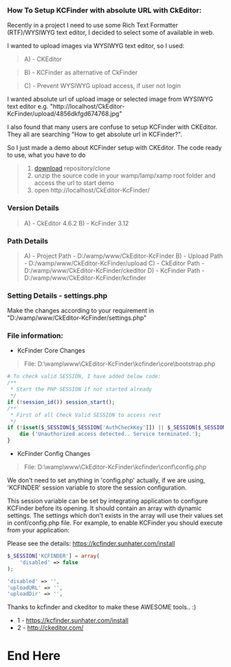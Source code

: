 ### How To Setup KCFinder with absolute URL with CkEditor:

Recently in a project I need to use some Rich Text Formatter (RTF)/WYSIWYG text editor, I decided to select some of available in web.

I wanted to upload images via WYSIWYG text editor, so I used:

> A) - CKEditor

> B) - KCFinder as alternative of CkFinder

> C) - Prevent WYSIWYG upload access, if user not login


I wanted absolute url of upload image or selected image from WYSIWYG text editor
e.g. "http://localhost/CkEditor-KcFinder/upload/4856dkfgd674768.jpg"

I also found that many users are confuse to setup KCFinder with CKEditor. They all are searching "How to get absolute url in KCFinder?".

So I just made a demo about KCFinder setup with CKEditor. The code ready to use, what you have to do

> 1) [download](https://github.com/neerajsinghsonu/KcFinder_CkEditor_Absolute_Url/archive/master.zip) repository/clone
> 2) unzip the source code in your wamp/lamp/xamp root folder and access the url to start demo
> 3) open http://localhost/CkEditor-KcFinder/

### Version Details
> A) - CkEditor 4.6.2
> B) - KcFinder 3.12

### Path Details
> A) - Project 	Path - D:/wamp/www/CkEditor-KcFinder
> B) - Upload  	Path - D:/wamp/www/CkEditor-KcFinder/upload
> C) - CkEditor 	Path - D:/wamp/www/CkEditor-KcFinder/ckeditor
> D) - KcFinder 	Path - D:/wamp/www/CkEditor-KcFinder/kcfinder

### Setting Details - settings.php
Make the changes according to your requirement in "D:/wamp/www/CkEditor-KcFinder/settings.php"


### File information:
- KcFinder Core Changes
> File: D:\wamp\www\CkEditor-KcFinder\kcfinder\core\bootstrap.php

```php
# To check valid SESSION, I have added below code:
/**
 * Start the PHP SESSION if not started already
 */
if (!session_id()) session_start();
/**
 * First of all Check Valid SESSION to access rest 
 */
if (!isset($_SESSION[$_SESSION['AuthCheckKey']]) || $_SESSION[$_SESSION['AuthCheckKey']] === false) {
    die ('Unauthorized access detected.. Service terminated.');
}
```
- KcFinder Config Changes
> File: D:\wamp\www\CkEditor-KcFinder\kcfinder\conf\config.php

We don't need to set anything in 'config.php' actually, if we are using, 'KCFINDER' session variable to store the session configuration. 

This session variable can be set by integrating application to configure KCFinder before its opening. 
It should contain an array with dynamic settings. The settings which don't exists in the array will use their values 
set in conf/config.php file. For example, to enable KCFinder you should execute from your application:

Please see the details: https://kcfinder.sunhater.com/install

```php
$_SESSION['KCFINDER'] = array(
    'disabled' => false
);
```


```php
'disabled' => '',
'uploadURL' => '',
'uploadDir' => '',
 ```

Thanks to kcfinder and ckeditor to make these AWESOME tools.. :) 

- 1 - https://kcfinder.sunhater.com/install
- 2 - http://ckeditor.com/

# End Here
